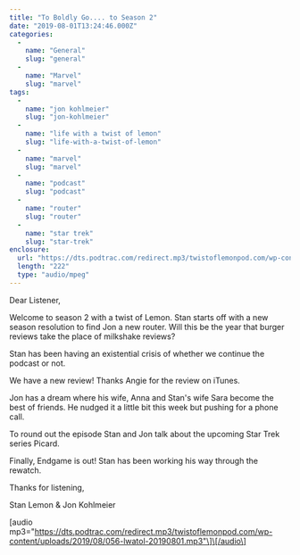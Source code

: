 ```yaml
---
title: "To Boldly Go.... to Season 2"
date: "2019-08-01T13:24:46.000Z"
categories: 
  - 
    name: "General"
    slug: "general"
  - 
    name: "Marvel"
    slug: "marvel"
tags: 
  - 
    name: "jon kohlmeier"
    slug: "jon-kohlmeier"
  - 
    name: "life with a twist of lemon"
    slug: "life-with-a-twist-of-lemon"
  - 
    name: "marvel"
    slug: "marvel"
  - 
    name: "podcast"
    slug: "podcast"
  - 
    name: "router"
    slug: "router"
  - 
    name: "star trek"
    slug: "star-trek"
enclosure: 
  url: "https://dts.podtrac.com/redirect.mp3/twistoflemonpod.com/wp-content/uploads/2019/08/056-lwatol-20190801.mp3"
  length: "222"
  type: "audio/mpeg"
---
```


Dear Listener,

Welcome to season 2 with a twist of Lemon. Stan starts off with a new season resolution to find Jon a new router. Will this be the year that burger reviews take the place of milkshake reviews?

Stan has been having an existential crisis of whether we continue the podcast or not.

We have a new review! Thanks Angie for the review on iTunes.

Jon has a dream where his wife, Anna and Stan's wife Sara become the best of friends. He nudged it a little bit this week but pushing for a phone call.

To round out the episode Stan and Jon talk about the upcoming Star Trek series Picard.

Finally, Endgame is out! Stan has been working his way through the rewatch.

Thanks for listening,

Stan Lemon & Jon Kohlmeier

\[audio mp3="https://dts.podtrac.com/redirect.mp3/twistoflemonpod.com/wp-content/uploads/2019/08/056-lwatol-20190801.mp3"\]\[/audio\]
